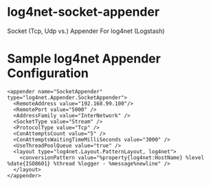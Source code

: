 # log4net-socket-appender
Socket (Tcp, Udp vs.) Appender For log4net (Logstash)

# Sample log4net Appender Configuration

	<appender name="SocketAppender" type="log4net.Appender.SocketAppender">
	  <RemoteAddress value="192.168.99.100"/>
	  <RemotePort value="5000" />
	  <AddressFamily value="InterNetwork" />
	  <SocketType value="Stream" />
	  <ProtocolType value="Tcp" />
	  <ConAttemptsCount value="5" />
	  <ConAttemptsWaitingTimeMilliSeconds value="3000" />
	  <UseThreadPoolQueue value="true" />
	  <layout type="log4net.Layout.PatternLayout, log4net">
		<conversionPattern value="%property{log4net:HostName} %level %date{ISO8601} %thread %logger - %message%newline" />
	  </layout>
	</appender>
